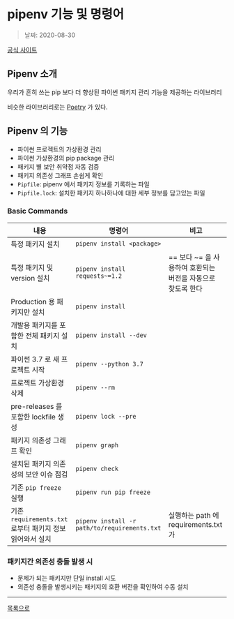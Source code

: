 # pipenv 기능 및 명령어

> 날짜: 2020-08-30

[공식 사이트](https://pipenv.pypa.io/en/latest/)

## Pipenv 소개

우리가 흔히 쓰는 pip 보다 더 향상된 파이썬 패키지 관리 기능을 제공하는 라이브러리

비슷한 라이브러리로는 [Poetry](https://python-poetry.org/) 가 있다.


## Pipenv 의 기능
- 파이썬 프로젝트의 가상환경 관리
- 파이썬 가상환경의 pip package 관리
- 패키지 별 보안 취약점 자동 검증
- 패키지 의존성 그래프 손쉽게 확인
- `Pipfile`: pipenv 에서 패키지 정보를 기록하는 파일
- `Pipfile.lock`: 설치한 패키지 하나하나에 대한 세부 정보를 담고있는 파일

### Basic Commands

내용 | 명령어 | 비고
--- | --- | ---
특정 패키지 설치 | `pipenv install <package>` | 
특정 패키지 및 version 설치  | `pipenv install requests~=1.2` | == 보다 ~= 을 사용하여 호환되는 버전을 자동으로 찾도록 한다
Production 용 패키지만 설치 | `pipenv install` |
개발용 패키지를 포함한 전체 패키지 설치 | `pipenv install --dev` |
파이썬 3.7 로 새 프로젝트 시작 | `pipenv --python 3.7` | 
프로젝트 가상환경 삭제 | `pipenv --rm` |
pre-releases 를 포함한 lockfile 생성 | `pipenv lock --pre` |
패키지 의존성 그래프 확인 | `pipenv graph` |
설치된 패키지 의존성의 보안 이슈 점검 | `pipenv check` |
기존 `pip freeze` 실행 | `pipenv run pip freeze` |
기존 `requirements.txt` 로부터 패키지 정보 읽어와서 설치 | `pipenv install -r path/to/requirements.txt` | 실행하는 path 에 requirements.txt 가 


### 패키지간 의존성 충돌 발생 시

- 문제가 되는 패키지만 단일 install 시도
- 의존성 충돌을 발생시키는 패키지의 호환 버전을 확인하여 수동 설치


---

[목록으로](https://shiwoo-park.github.io/blog/kor)
